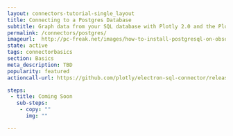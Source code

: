 ```yaml
---
layout: connectors-tutorial-single_layout
title: Connecting to a Postgres Database
subtitle: Graph data from your SQL database with Plotly 2.0 and the Plotly Database Connector. 
permalink: /connectors/postgres/
imageurl:  http://pc-freak.net/images/how-to-install-postgresql-on-obsolete-old-debian-squeeze-tutorial.png
state: active
tags: connectorbasics
section: Basics
meta_description: TBD
popularity: featured
actioncall-url: https://github.com/plotly/electron-sql-connector/releases

steps:
 - title: Coming Soon
   sub-steps:
    - copy: ""
      img: ""

---
```

